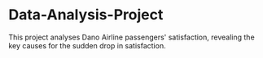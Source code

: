 # Data-Analysis-Project
This project  analyses Dano Airline  passengers' satisfaction, revealing the key causes for the sudden drop in satisfaction.
